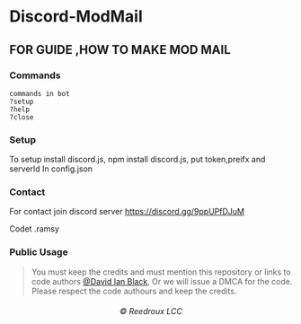# Discord-ModMail
FOR GUIDE ,HOW TO MAKE MOD MAIL
--- 
### Commands
```
commands in bot
?setup
?help
?close
```
### Setup
To setup 
install discord.js,
npm install discord.js,
put token,preifx and serverId In config.json

### Contact
For contact  join discord server 
https://discord.gg/9ppUPfDJuM


Codet  .ramsy

### Public Usage
> You must keep the credits and must mention this repository or links to code authors [@David Ian Black](https://github.com/ramsy-code),
Or we will issue a DMCA for the code. Please respect the code authours and keep the credits.

<h6 align="center">©️ Reedroux LCC</h6>

